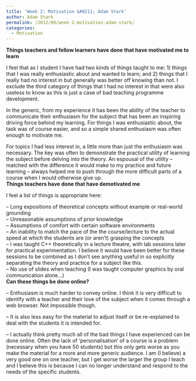 ```yaml
---
title: 'Week 2: Motivation &#8211; Adam Stark'
author: Adam Stark
permalink: /2012/09/week-2-motivation-adam-stark/
categories:
  - Motivation
---
```

**Things teachers and fellow learners have done that have motivated me to learn**

I feel that as I student I have had two kinds of things taught to me: 1) things that I was really enthusiastic about and wanted to learn; and 2) things that I really had no interest in but generally was better off knowing than not. I exclude the third category of things that I had no interest in that were also useless to know as this is just a case of bad teaching programme development.

In the generic, from my experience it has been the ability of the teacher to communicate their enthusiasm for the subject that has been an inspiring driving force behind my learning. For things I was enthusiastic about, the task was of course easier, and so a simple shared enthusiasm was often enough to motivate me.

For topics I had less interest in, a little more than just the enthusiasm was necessary. The key was often to demonstrate the practical utility of learning the subject before delving into the theory. An espousal of the utility &#8211; matched with the difference it would make to my practice and future learning &#8211; always helped me to push through the more difficult parts of a course when I would otherwise give up.  
**Things teachers have done that have demotivated me**

I feel a list of things is appropriate here:

&#8211; Long expositions of theoretical concepts without example or real-world grounding  
&#8211; Unreasonable assumptions of prior knowledge  
&#8211; Assumptions of comfort with certain software environments  
&#8211; An inability to match the pace of the the course/lecture to the actual speed at which the students are (or aren&#8217;t) grasping the concepts  
&#8211; I was taught C++ theoretically in a lecture theatre, with lab sessions later for practical experimentation. I believe it would have been better for these sessions to be combined as I don&#8217;t see anything useful in so explicitly separating the theory and practice for a subject like this.  
&#8211; No use of slides when teaching (I was taught computer graphics by oral communication alone…)  
**Can these things be done online?**

&#8211; Enthusiasm is much harder to convey online. I think it is very difficult to identify with a teacher and their love of the subject when it comes through a web browser. Not impossible though.

&#8211; It is also less easy for the material to adjust itself or be re-explained to deal with the students it is intended for.

&#8211; I actually think pretty much all of the bad things I have experienced can be done online. Often the lack of &#8216;personalisation&#8217; of a course is a problem (necessary when you have 50 students) but this only gets worse as you make the material for a more and more generic audience. I am (I believe) a very good one on one teacher, but I get worse the larger the group I teach and I believe this is because I can no longer understand and respond to the needs of the specific students.
